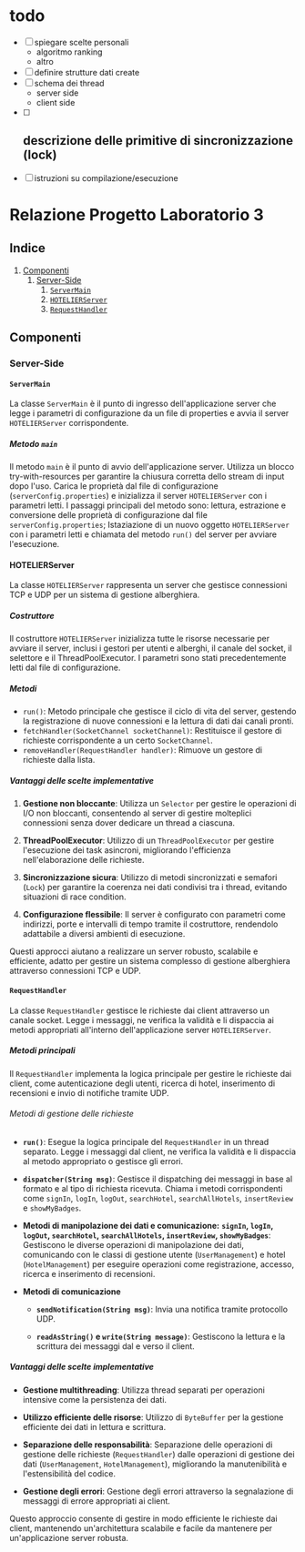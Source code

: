 # todo
- [ ] spiegare scelte personali
  - algoritmo ranking
  - altro
- [ ] definire strutture dati create
- [ ] schema dei thread
  - server side
  - client side
- [ ] descrizione delle primitive di sincronizzazione (lock)
  - 
- [ ] istruzioni su compilazione/esecuzione

# Relazione Progetto Laboratorio 3
## Indice
1. [Componenti](#componenti)
   1. [Server-Side](#server-side)
      1. [`ServerMain`](#servermain)
      2. [`HOTELIERServer`](#hotelierserver)
      3. [`RequestHandler`](#requesthandler)

## Componenti

### Server-Side

#### `ServerMain`

La classe `ServerMain` è il punto di ingresso dell'applicazione server che legge i parametri di configurazione da un file di properties e avvia il server `HOTELIERServer` corrispondente.

##### Metodo `main`

Il metodo `main` è il punto di avvio dell'applicazione server. Utilizza un blocco try-with-resources per garantire la chiusura corretta dello stream di input dopo l'uso. Carica le proprietà dal file di configurazione (`serverConfig.properties`) e inizializza il server `HOTELIERServer` con i parametri letti.
I passaggi principali del metodo sono: lettura, estrazione e conversione delle proprietà di configurazione dal file `serverConfig.properties`; Istaziazione di un nuovo oggetto `HOTELIERServer` con i parametri letti e chiamata del metodo `run()` del server per avviare l'esecuzione.

#### HOTELIERServer

La classe `HOTELIERServer` rappresenta un server che gestisce connessioni TCP e UDP per un sistema di gestione alberghiera.

##### Costruttore

Il costruttore `HOTELIERServer` inizializza tutte le risorse necessarie per avviare il server, inclusi i gestori per utenti e alberghi, il canale del socket, il selettore e il ThreadPoolExecutor. I parametri sono stati precedentemente letti dal file di configurazione.

##### Metodi

- `run()`: Metodo principale che gestisce il ciclo di vita del server, gestendo la registrazione di nuove connessioni e la lettura di dati dai canali pronti.
- `fetchHandler(SocketChannel socketChannel)`: Restituisce il gestore di richieste corrispondente a un certo `SocketChannel`.
- `removeHandler(RequestHandler handler)`: Rimuove un gestore di richieste dalla lista.

##### Vantaggi delle scelte implementative

1. **Gestione non bloccante**: Utilizza un `Selector` per gestire le operazioni di I/O non bloccanti, consentendo al server di gestire molteplici connessioni senza dover dedicare un thread a ciascuna.
   
2. **ThreadPoolExecutor**: Utilizzo di un `ThreadPoolExecutor` per gestire l'esecuzione dei task asincroni, migliorando l'efficienza nell'elaborazione delle richieste.

3. **Sincronizzazione sicura**: Utilizzo di metodi sincronizzati e semafori (`Lock`) per garantire la coerenza nei dati condivisi tra i thread, evitando situazioni di race condition.

4. **Configurazione flessibile**: Il server è configurato con parametri come indirizzi, porte e intervalli di tempo tramite il costruttore, rendendolo adattabile a diversi ambienti di esecuzione.

Questi approcci aiutano a realizzare un server robusto, scalabile e efficiente, adatto per gestire un sistema complesso di gestione alberghiera attraverso connessioni TCP e UDP.

#### `RequestHandler`

La classe `RequestHandler` gestisce le richieste dai client attraverso un canale socket. Legge i messaggi, ne verifica la validità e li dispaccia ai metodi appropriati all'interno dell'applicazione server `HOTELIERServer`.

##### Metodi principali

Il `RequestHandler` implementa la logica principale per gestire le richieste dai client, come autenticazione degli utenti, ricerca di hotel, inserimento di recensioni e invio di notifiche tramite UDP.

###### Metodi di gestione delle richieste

- **`run()`**: Esegue la logica principale del `RequestHandler` in un thread separato. Legge i messaggi dal client, ne verifica la validità e li dispaccia al metodo appropriato o gestisce gli errori.
  
- **`dispatcher(String msg)`**: Gestisce il dispatching dei messaggi in base al formato e al tipo di richiesta ricevuta. Chiama i metodi corrispondenti come `signIn`, `logIn`, `logOut`, `searchHotel`, `searchAllHotels`, `insertReview` e `showMyBadges`.

- **Metodi di manipolazione dei dati e comunicazione:** **`signIn`, `logIn`, `logOut`, `searchHotel`, `searchAllHotels`, `insertReview`, `showMyBadges`**: Gestiscono le diverse operazioni di manipolazione dei dati, comunicando con le classi di gestione utente (`UserManagement`) e hotel (`HotelManagement`) per eseguire operazioni come registrazione, accesso, ricerca e inserimento di recensioni.

- **Metodi di comunicazione**
  
  - **`sendNotification(String msg)`**: Invia una notifica tramite protocollo UDP.

  - **`readAsString()` e `write(String message)`**: Gestiscono la lettura e la scrittura dei messaggi dal e verso il client.

##### Vantaggi delle scelte implementative

- **Gestione multithreading**: Utilizza thread separati per operazioni intensive come la persistenza dei dati.
  
- **Utilizzo efficiente delle risorse**: Utilizzo di `ByteBuffer` per la gestione efficiente dei dati in lettura e scrittura.

- **Separazione delle responsabilità**: Separazione delle operazioni di gestione delle richieste (`RequestHandler`) dalle operazioni di gestione dei dati (`UserManagement`, `HotelManagement`), migliorando la manutenibilità e l'estensibilità del codice.

- **Gestione degli errori**: Gestione degli errori attraverso la segnalazione di messaggi di errore appropriati ai client.

Questo approccio consente di gestire in modo efficiente le richieste dai client, mantenendo un'architettura scalabile e facile da mantenere per un'applicazione server robusta.
